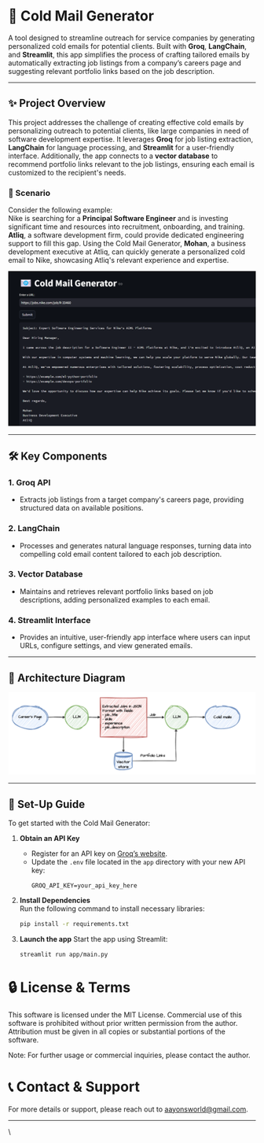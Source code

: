 # 📧 Cold Mail Generator

A tool designed to streamline outreach for service companies by generating personalized cold emails for potential clients. Built with **Groq**, **LangChain**, and **Streamlit**, this app simplifies the process of crafting tailored emails by automatically extracting job listings from a company’s careers page and suggesting relevant portfolio links based on the job description. 

---

## ✨ Project Overview

This project addresses the challenge of creating effective cold emails by personalizing outreach to potential clients, like large companies in need of software development expertise. It leverages **Groq** for job listing extraction, **LangChain** for language processing, and **Streamlit** for a user-friendly interface. Additionally, the app connects to a **vector database** to recommend portfolio links relevant to the job listings, ensuring each email is customized to the recipient's needs.

### 🚀 Scenario

Consider the following example:  
Nike is searching for a **Principal Software Engineer** and is investing significant time and resources into recruitment, onboarding, and training. **Atliq**, a software development firm, could provide dedicated engineering support to fill this gap. Using the Cold Mail Generator, **Mohan**, a business development executive at Atliq, can quickly generate a personalized cold email to Nike, showcasing Atliq's relevant experience and expertise.

![Example Scenario](imgs/img.png)

---

## 🛠️ Key Components

### 1. **Groq API**  
   - Extracts job listings from a target company's careers page, providing structured data on available positions.

### 2. **LangChain**  
   - Processes and generates natural language responses, turning data into compelling cold email content tailored to each job description.

### 3. **Vector Database**  
   - Maintains and retrieves relevant portfolio links based on job descriptions, adding personalized examples to each email.

### 4. **Streamlit Interface**  
   - Provides an intuitive, user-friendly app interface where users can input URLs, configure settings, and view generated emails.

---

## 📐 Architecture Diagram

![Architecture Diagram](imgs/architecture.png)

---

## 🧩 Set-Up Guide

To get started with the Cold Mail Generator:

1. **Obtain an API Key**  
   - Register for an API key on [Groq’s website](https://console.groq.com/keys).
   - Update the `.env` file located in the `app` directory with your new API key:
     ```plaintext
     GROQ_API_KEY=your_api_key_here
     ```

2. **Install Dependencies**  
   Run the following command to install necessary libraries:
   ```bash
   pip install -r requirements.txt
3. **Launch the app**
    Start the app using Streamlit:
    ```bash
    streamlit run app/main.py
# 🔒 License & Terms
This software is licensed under the MIT License. Commercial use of this software is prohibited without prior written permission from the author. Attribution must be given in all copies or substantial portions of the software.

Note: For further usage or commercial inquiries, please contact the author.
# 📞 Contact & Support
For more details or support, please reach out to aayonsworld@gmail.com.

---
\
